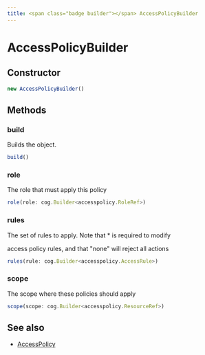 ```yaml
---
title: <span class="badge builder"></span> AccessPolicyBuilder
---
```

# <span class="badge builder"></span> AccessPolicyBuilder

## Constructor

```typescript
new AccessPolicyBuilder()
```
## Methods

### <span class="badge object-method"></span> build

Builds the object.

```typescript
build()
```

### <span class="badge object-method"></span> role

The role that must apply this policy

```typescript
role(role: cog.Builder<accesspolicy.RoleRef>)
```

### <span class="badge object-method"></span> rules

The set of rules to apply.  Note that * is required to modify

access policy rules, and that "none" will reject all actions

```typescript
rules(rule: cog.Builder<accesspolicy.AccessRule>)
```

### <span class="badge object-method"></span> scope

The scope where these policies should apply

```typescript
scope(scope: cog.Builder<accesspolicy.ResourceRef>)
```

## See also

 * <span class="badge object-type-interface"></span> [AccessPolicy](./object-AccessPolicy.md)
